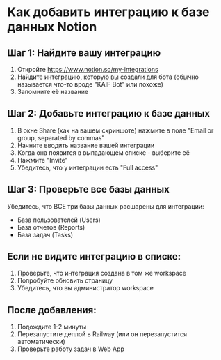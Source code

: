 # Как добавить интеграцию к базе данных Notion

## Шаг 1: Найдите вашу интеграцию

1. Откройте https://www.notion.so/my-integrations
2. Найдите интеграцию, которую вы создали для бота (обычно называется что-то вроде "KAIF Bot" или похоже)
3. Запомните её название

## Шаг 2: Добавьте интеграцию к базе данных

1. В окне Share (как на вашем скриншоте) нажмите в поле "Email or group, separated by commas"
2. Начните вводить название вашей интеграции
3. Когда она появится в выпадающем списке - выберите её
4. Нажмите "Invite"
5. Убедитесь, что у интеграции есть "Full access"

## Шаг 3: Проверьте все базы данных

Убедитесь, что ВСЕ три базы данных расшарены для интеграции:
- База пользователей (Users)
- База отчетов (Reports) 
- База задач (Tasks)

## Если не видите интеграцию в списке:

1. Проверьте, что интеграция создана в том же workspace
2. Попробуйте обновить страницу
3. Убедитесь, что вы администратор workspace

## После добавления:

1. Подождите 1-2 минуты
2. Перезапустите деплой в Railway (или он перезапустится автоматически)
3. Проверьте работу задач в Web App
